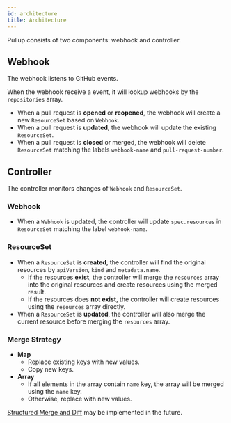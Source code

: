 ```yaml
---
id: architecture
title: Architecture
---
```


Pullup consists of two components: webhook and controller.

## Webhook

The webhook listens to GitHub events.

When the webhook receive a event, it will lookup webhooks by the `repositories` array.

- When a pull request is **opened** or **reopened**, the webhook will create a new `ResourceSet` based on `Webhook`.
- When a pull request is **updated**, the webhook will update the existing `ResourceSet`.
- When a pull request is **closed** or merged, the webhook will delete `ResourceSet` matching the labels `webhook-name` and `pull-request-number`.

## Controller

The controller monitors changes of `Webhook` and `ResourceSet`.

### Webhook

- When a `Webhook` is updated, the controller will update `spec.resources` in `ResourceSet` matching the label `webhook-name`.

### ResourceSet

- When a `ResourceSet` is **created**, the controller will find the original resources by `apiVersion`, `kind` and `metadata.name`.
  - If the resources **exist**, the controller will merge the `resources` array into the original resources and create resources using the merged result.
  - If the resources does **not exist**, the controller will create resources using the `resources` array directly.
- When a `ResourceSet` is **updated**, the controller will also merge the current resource before merging the `resources` array.

### Merge Strategy

- **Map**
  - Replace existing keys with new values.
  - Copy new keys.
- **Array**
  - If all elements in the array contain `name` key, the array will be merged using the `name` key.
  - Otherwise, replace with new values.

[Structured Merge and Diff](https://github.com/kubernetes-sigs/structured-merge-diff) may be implemented in the future.
